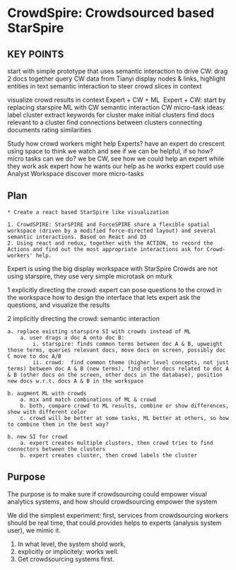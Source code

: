 # CrowdSpire: Crowdsourced based StarSpire



## KEY POINTS
start with simple prototype that uses semantic interaction to drive CW:
	drag 2 docs together
	query CW data from Tianyi
	display nodes & links, highlight entities in text
	semantic interaction to steer crowd slices in context

visualize crowd results in context
Expert + CW + ML 
Expert + CW:
start by replacing starspire ML with CW
semantic interaction CW micro-task ideas:
label cluster
extract keywords for cluster
make initial clusters
find docs relevant to a cluster
find connections between clusters
connecting documents
rating similarities

Study how crowd workers might help Experts?
have an expert do crescent using space to think
we watch and see if we can be helpful, if so how?  micro tasks can we do?
we be CW, see how we could help an expert while they work
ask expert how he wants our help as he works
expert could use Analyst Workspace
discover more micro-tasks


## Plan
	* Create a react based StarSpire like visualization

	1. CrowdSPIRE: StarSPIRE and ForceSPIRE share a flexible spatial workspace (driven by a modified force-directed layout) and several semantic interactions. Based on React and D3
	2. Using react and redux, together with the ACTION, to record the  Actions and find out the most appropriate interactions ask for Crowd-workers' help. 


Expert is using the big display workspace with StarSpire
Crowds are not using starspire, they use very simple microtask on mturk

1 explicitly directing the crowd:
expert can pose questions to the crowd in the workspace
how to design the interface that lets expert ask the questions, and visualize the results

2 implicitly directing the crowd:  semantic interaction

	a. replace existing starspire SI with crowds instead of ML
		a. user drags a doc A onto doc B:
			i. starspire: finds common terms between doc A & B, upweight those terms, queries relevant docs, move docs on screen, possibly doc C move to doc A/B
			ii. crowd:  find common theme (higher level concepts, not just terms) between doc A & B (new terms), find other docs related to doc A & B (other docs on the screen, other docs in the database), position new docs w.r.t. docs A & B in the workspace

	b. augment ML with crowds
		a. mix and match combinations of ML & crowd
		b. both, compare crowd to ML results, combine or show differences, show with different color
		c. crowd will be better at some tasks, ML better at others, so how to combine them in the best way?
		
	b. new SI for crowd
		a. expert creates multiple clusters, then crowd tries to find connectors between the clusters
		b. expert creates cluster, then crowd labels the cluster
	


## Purpose

The purpose is to make sure if crowdsourcing could empower visual analytics systems, and how should crowdsourcing empower the system

We did the simplest experiment: first, services from crowdsourcing workers should be real time, that could provides helps to experts (analysis system user), we mimic it.
1. In what level, the system shold work,
2. explicitly or implicitely: works well.
3. Get crowdsourcing systems first.


